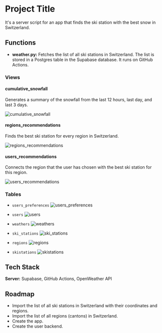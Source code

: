 # Project Title

It's a server script for an app that finds the ski station with the best snow in Switzerland.

## Functions

- **weather.py:** Fetches the list of all ski stations in Switzerland. The list is stored in a Postgres table in the Supabase database. It runs on GitHub Actions.

### Views

#### cumulative_snowfall
Generates a summary of the snowfall from the last 12 hours, last day, and last 3 days.

![cumulative_snowfall](path_to_cumulative_snowfall_image.jpg)

#### regions_recommendations
Finds the best ski station for every region in Switzerland.

![regions_recommendations](path_to_regions_recommendations_image.jpg)

#### users_recommendations
Connects the region that the user has chosen with the best ski station for this region.

![users_recommendations](path_to_users_recommendations_image.jpg)

### Tables

- `users_preferences`
  ![users_preferences](path_to_users_preferences_image.jpg)

- `users`
  ![users](path_to_users_image.jpg)

- `weathers`
  ![weathers](path_to_weathers_image.jpg)

- `ski_stations`
  ![ski_stations](path_to_ski_stations_image.jpg)

- `regions`
  ![regions](file:///var/folders/8l/ns5tw8s54nj4cb13cx6d_0z00000gn/T/TemporaryItems/NSIRD_screencaptureui_ZGLRkJ/Screenshot%202024-04-30%20at%2022.52.46.png)

- `skistations`
  ![skistations](path_to_skistations_image.jpg)

## Tech Stack

**Server:** Supabase, GitHub Actions, OpenWeather API

## Roadmap

- Import the list of all ski stations in Switzerland with their coordinates and regions.
- Import the list of all regions (cantons) in Switzerland.
- Create the app.
- Create the user backend.
